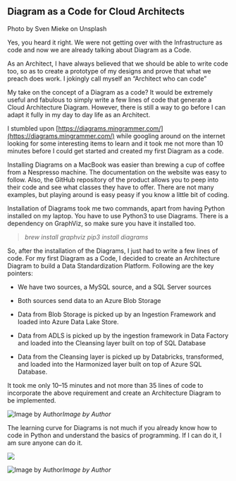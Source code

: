 ## Diagram as a Code for Cloud Architects


Photo by Sven Mieke on Unsplash

Yes, you heard it right. We were not getting over with the Infrastructure as code and now we are already talking about Diagram as a Code.

As an Architect, I have always believed that we should be able to write code too, so as to create a prototype of my designs and prove that what we preach does work. I jokingly call myself an “Architect who can code”

My take on the concept of a Diagram as a code? It would be extremely useful and fabulous to simply write a few lines of code that generate a Cloud Architecture Diagram. However, there is still a way to go before I can adapt it fully in my day to day life as an Architect.

I stumbled upon [https://diagrams.mingrammer.com/](https://diagrams.mingrammer.com/) while googling around on the internet looking for some interesting items to learn and it took me not more than 10 minutes before I could get started and created my first Diagram as a code.

Installing Diagrams on a MacBook was easier than brewing a cup of coffee from a Nespresso machine. The documentation on the website was easy to follow. Also, the GitHub repository of the product allows you to peep into their code and see what classes they have to offer. There are not many examples, but playing around is easy peasy if you know a little bit of coding.

Installation of Diagrams took me two commands, apart from having Python installed on my laptop. You have to use Python3 to use Diagrams. There is a dependency on GraphViz, so make sure you have it installed too.
> *brew install graphviz*
> *pip3 install diagrams*

So, after the installation of the Diagrams, I just had to write a few lines of code. For my first Diagram as a Code, I decided to create an Architecture Diagram to build a Data Standardization Platform. Following are the key pointers:

* We have two sources, a MySQL source, and a SQL Server sources

* Both sources send data to an Azure Blob Storage

* Data from Blob Storage is picked up by an Ingestion Framework and loaded into Azure Data Lake Store.

* Data from ADLS is picked up by the ingestion framework in Data Factory and loaded into the Cleansing layer built on top of SQL Database

* Data from the Cleansing layer is picked up by Databricks, transformed, and loaded into the Harmonized layer built on top of Azure SQL Database.

It took me only 10–15 minutes and not more than 35 lines of code to incorporate the above requirement and create an Architecture Diagram to be implemented.

![Image by Author](https://cdn.hashnode.com/res/hashnode/image/upload/v1629788275549/O5WKAs70E.png)*Image by Author*

The learning curve for Diagrams is not much if you already know how to code in Python and understand the basics of programming. If I can do it, I am sure anyone can do it.

![](https://cdn.hashnode.com/res/hashnode/image/upload/v1629788277236/e9WQWBQ9z.png)

![Image by Author](https://cdn.hashnode.com/res/hashnode/image/upload/v1629788278610/9Ru_Dp3S9.png)*Image by Author*